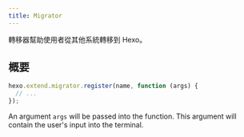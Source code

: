 ```yaml
---
title: Migrator
---
```


轉移器幫助使用者從其他系統轉移到 Hexo。

## 概要

```js
hexo.extend.migrator.register(name, function (args) {
  // ...
});
```

An argument `args` will be passed into the function. This argument will contain the user's input into the terminal.
